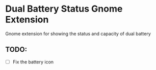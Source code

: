 # Dual Battery Status Gnome Extension
Gnome extension for showing the status and capacity of dual battery
## TODO:
- [ ] Fix the battery icon
